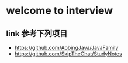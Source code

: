 # welcome to interview

## link 参考下列项目
* https://github.com/AobingJava/JavaFamily
* https://github.com/SkipTheChat/StudyNotes

